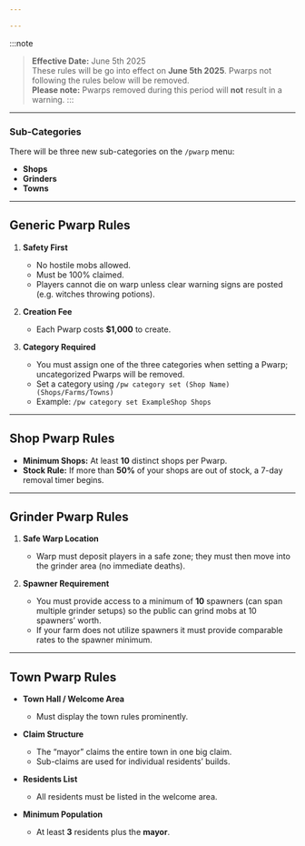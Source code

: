 ```yaml
---

---
```

:::note
> **Effective Date:** June 5th 2025  
> These rules will be go into effect on **June 5th 2025**. Pwarps not following the rules below will be removed.  
> **Please note:** Pwarps removed during this period will **not** result in a warning.
:::
---

### Sub-Categories  
There will be three new sub-categories on the `/pwarp` menu:  
- **Shops**  
- **Grinders**  
- **Towns**  

---

## Generic Pwarp Rules

1. **Safety First**  
   - No hostile mobs allowed.  
   - Must be 100% claimed.  
   - Players cannot die on warp unless clear warning signs are posted (e.g. witches throwing potions).

2. **Creation Fee**  
   - Each Pwarp costs **$1,000** to create.

3. **Category Required**  
   - You must assign one of the three categories when setting a Pwarp; uncategorized Pwarps will be removed.
   - Set a category using `/pw category set (Shop Name) (Shops/Farms/Towns)`
   - Example: `/pw category set ExampleShop Shops`

---

## Shop Pwarp Rules

- **Minimum Shops:** At least **10** distinct shops per Pwarp.  
- **Stock Rule:** If more than **50%** of your shops are out of stock, a 7-day removal timer begins.

---

## Grinder Pwarp Rules

1. **Safe Warp Location**  
   - Warp must deposit players in a safe zone; they must then move into the grinder area (no immediate deaths).

2. **Spawner Requirement**  
   - You must provide access to a minimum of **10** spawners (can span multiple grinder setups) so the public can grind mobs at 10 spawners’ worth.
   - If your farm does not utilize spawners it must provide comparable rates to the spawner minimum.

---

## Town Pwarp Rules

- **Town Hall / Welcome Area**  
  - Must display the town rules prominently.

- **Claim Structure**  
  - The “mayor” claims the entire town in one big claim.  
  - Sub-claims are used for individual residents’ builds.

- **Residents List**  
  - All residents must be listed in the welcome area.

- **Minimum Population**  
  - At least **3** residents plus the **mayor**.
